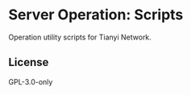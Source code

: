 # Server Operation: Scripts

Operation utility scripts for Tianyi Network.

## License
GPL-3.0-only
